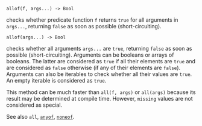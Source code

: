 ```
allof(f, args...) -> Bool
```

checks whether predicate function `f` returns `true` for all arguments in `args...`, returning `false` as soon as possible (short-circuiting).

```
allof(args...) -> Bool
```

checks whether all arguments `args...` are `true`, returning `false` as soon as possible (short-circuiting). Arguments can be booleans or arrays of booleans. The latter are considered as `true` if all their elements are `true` and are considered as `false` otherwise (if any of their elements are `false`). Arguments can also be iterables to check whether all their values are `true`. An empty iterable is considered as `true`.

This method can be much faster than `all(f, args)` or `all(args)` because its result may be determined at compile time. However, `missing` values are not considered as special.

See also `all`, [`anyof`](@ref), [`noneof`](@ref).
